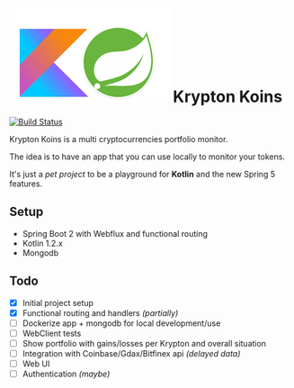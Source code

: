 # ![Kotlin Spring](kotlin-spring.png)Krypton Koins

[![Build Status](https://travis-ci.org/laguiar/kryptonkoins.svg?branch=master)](https://travis-ci.org/laguiar/kryptonkoins)

Krypton Koins is a multi cryptocurrencies portfolio monitor.

The idea is to have an app that you can use locally to monitor your tokens.

It's just a _pet project_ to be a playground for **Kotlin** and the new Spring 5 features.

## Setup
- Spring Boot 2 with Webflux and functional routing
- Kotlin 1.2.x
- Mongodb

## Todo
- [x] Initial project setup
- [x] Functional routing and handlers _(partially)_
- [ ] Dockerize app + mongodb for local development/use
- [ ] WebClient tests
- [ ] Show portfolio with gains/losses per Krypton and overall situation
- [ ] Integration with Coinbase/Gdax/Bitfinex api _(delayed data)_
- [ ] Web UI
- [ ] Authentication _(maybe)_
